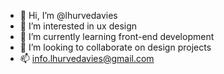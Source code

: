 - 👋 Hi, I’m @lhurvedavies
- 👀 I’m interested in ux design
- 🌱 I’m currently learning front-end development
- 💞️ I’m looking to collaborate on design projects
- 📫 info.lhurvedavies@gmail.com

<!---
lhurvedavies/lhurvedavies is a ✨ special ✨ repository because its `README.md` (this file) appears on your GitHub profile.
You can click the Preview link to take a look at your changes.
--->
